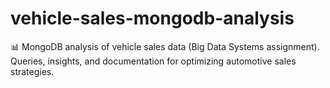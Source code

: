 # vehicle-sales-mongodb-analysis
📊 MongoDB analysis of vehicle sales data (Big Data Systems assignment).   Queries, insights, and documentation for optimizing automotive sales strategies.  
